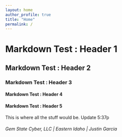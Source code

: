 ```yaml
---
layout: home
author_profile: true
title: "Home"
permalink: /
---
```


# Markdown Test : Header 1
## Markdown Test : Header 2
### Markdown Test : Header 3
#### Markdown Test : Header 4
#### Markdown Test : Header 5

This is where all the stuff would be. Update 5:37p

###### Gem State Cyber, LLC | Eastern Idaho | Justin Garcia
